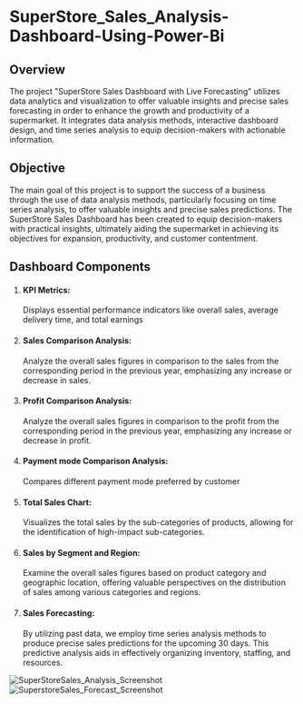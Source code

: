 # SuperStore_Sales_Analysis-Dashboard-Using-Power-Bi

## Overview
The project "SuperStore Sales Dashboard with Live Forecasting" utilizes data analytics and visualization to offer valuable insights and precise sales forecasting in order to enhance the growth and productivity of a supermarket. It integrates data analysis methods, interactive dashboard design, and time series analysis to equip decision-makers with actionable information.

## Objective
The main goal of this project is to support the success of a business through the use of data analysis methods, particularly focusing on time series analysis, to offer valuable insights and precise sales predictions. The SuperStore Sales Dashboard has been created to equip decision-makers with practical insights, ultimately aiding the supermarket in achieving its objectives for expansion, productivity, and customer contentment.

## Dashboard Components
1. #### KPI Metrics:
   Displays essential performance indicators like overall sales, average delivery time, and total earnings
  
2. #### Sales Comparison Analysis:
   Analyze the overall sales figures in comparison to the sales from the corresponding period in the previous year, emphasizing any increase or decrease in sales.
   
3. #### Profit Comparison Analysis:
   Analyze the overall sales figures in comparison to the profit from the corresponding period in the previous year, emphasizing any increase or decrease in profit.

4. #### Payment mode Comparison Analysis:
   Compares different payment mode preferred by customer

5. #### Total Sales Chart:
   Visualizes the total sales by the sub-categories of products, allowing for the identification of high-impact sub-categories.
 
6. #### Sales by Segment and Region:
   Examine the overall sales figures based on product category and geographic location, offering valuable perspectives on the distribution of sales among various categories and regions.

7. #### Sales Forecasting:
   By utilizing past data, we employ time series analysis methods to produce precise sales predictions for the upcoming 30 days.
   This predictive analysis aids in effectively organizing inventory, staffing, and resources.



![SuperStoreSales_Analysis_Screenshot](https://github.com/siddharthnaik03/SuperStore_Sales_Analysis-Dashboard-Using-Power-Bi/assets/173901732/0610e4b5-be77-4969-a02b-c524e07ebcf8)
![SuperstoreSales_Forecast_Screenshot](https://github.com/siddharthnaik03/SuperStore_Sales_Analysis-Dashboard-Using-Power-Bi/assets/173901732/b96ba4e8-0bfc-4352-bd34-187d94ecc247)
